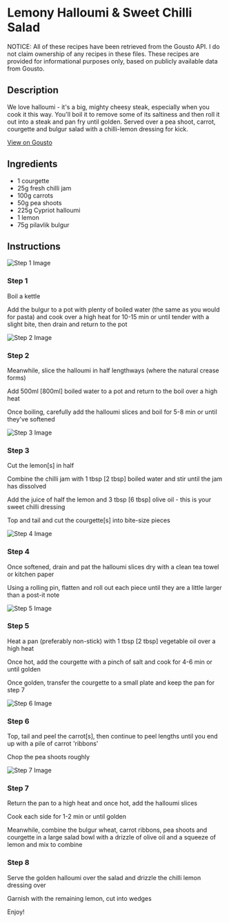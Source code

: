 # Lemony Halloumi & Sweet Chilli Salad

NOTICE: All of these recipes have been retrieved from the Gousto API. I do not claim ownership of any recipes in these files. These recipes are provided for informational purposes only, based on publicly available data from Gousto.

## Description

We love halloumi - it's a big, mighty cheesy steak, especially when you cook it this way. You'll boil it to remove some of its saltiness and then roll it out into a steak and pan fry until golden. Served over a pea shoot, carrot, courgette and bulgur salad with a chilli-lemon dressing for kick. 

[View on Gousto](https://www.gousto.co.uk/recipes/cookbook/lemony-halloumi-sweet-chilli-salad)

## Ingredients

- 1 courgette
- 25g fresh chilli jam
- 100g carrots
- 50g pea shoots 
- 225g Cypriot halloumi 
- 1 lemon
- 75g pilavlik bulgur

## Instructions

![Step 1 Image](https://production-media.gousto.co.uk/cms/recipe-step-image/715.-step--1-x200.jpg)

### Step 1

Boil a kettle


Add the bulgur to a pot with plenty of boiled water (the same as you would for pasta) and cook over a high heat for 10-15 min or until tender with a slight bite, then drain and return to the pot

![Step 2 Image](https://production-media.gousto.co.uk/cms/recipe-step-image/715.-step--2-x200.jpg)

### Step 2

Meanwhile, slice the halloumi in half lengthways (where the natural crease forms)


Add 500ml <span class="text-danger">[800ml]&nbsp;</span>boiled water to&nbsp;a pot and return to the boil over a high heat


Once boiling, carefully add the halloumi slices and boil for 5-8 min or until they've softened&nbsp;

![Step 3 Image](https://production-media.gousto.co.uk/cms/recipe-step-image/715.-step--3-x200.jpg)

### Step 3

Cut&nbsp;the lemon<span class="text-danger">[s]</span>&nbsp;in half


Combine the chilli jam with 1 tbsp<span class="text-danger"> [2 tbsp]</span> boiled water and stir until the jam has dissolved


Add the juice of half the lemon and 3 tbsp <span class="text-danger">[6 tbsp]</span> olive oil - this is your sweet chilli dressing


Top and tail and cut the courgette<span class="text-danger">[s]</span>&nbsp;into bite-size pieces&nbsp;

![Step 4 Image](https://production-media.gousto.co.uk/cms/recipe-step-image/715.-step--4-x200.jpg)

### Step 4

Once softened, drain and pat the halloumi slices dry with a clean tea towel or kitchen paper


Using&nbsp;a rolling pin, flatten and roll out each piece until they are a little larger than a post-it note&nbsp;

![Step 5 Image](https://production-media.gousto.co.uk/cms/recipe-step-image/715.-step--5-x200.jpg)

### Step 5

Heat a pan (preferably non-stick) with 1 tbsp <span class="text-danger">[2 tbsp]</span> vegetable oil over a high heat


Once hot, add the courgette with a pinch of salt and cook for 4-6 min or until golden&nbsp;


Once golden, transfer the courgette to a small plate and keep the pan for step 7

![Step 6 Image](https://production-media.gousto.co.uk/cms/recipe-step-image/715.-step--6-x200.jpg)

### Step 6

Top, tail and peel&nbsp;the carrot<span class="text-danger">[s]</span>, then continue to peel lengths until you end up with a pile of carrot 'ribbons'


Chop&nbsp;the pea shoots roughly

![Step 7 Image](https://production-media.gousto.co.uk/cms/recipe-step-image/715.-step--7-x200.jpg)

### Step 7

Return the pan to a high heat and once hot, add the halloumi slices &nbsp;


Cook each side for 1-2 min or until golden


Meanwhile, combine the bulgur wheat, carrot ribbons, pea shoots and courgette in a large salad bowl with a drizzle of olive oil and a squeeze of lemon and mix to combine&nbsp;

### Step 8

Serve the golden halloumi over the salad and drizzle the chilli lemon dressing over&nbsp;


Garnish with the remaining lemon, cut into wedges


Enjoy!

